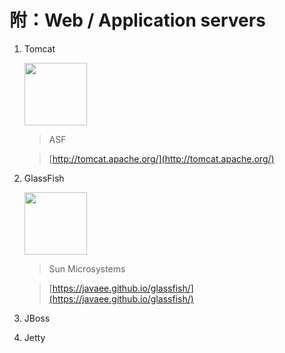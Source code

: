 # 附：Web / Application servers

1. Tomcat

    <img src="../images/javaee/Tomcat-logo.svg" height="100">

    > ASF

    > [http://tomcat.apache.org/](http://tomcat.apache.org/)

2. GlassFish

    <img src="../images/javaee/GlassFish_logo.svg" height="100">

    > Sun Microsystems
    
    > [https://javaee.github.io/glassfish/](https://javaee.github.io/glassfish/)

3. JBoss

4. Jetty

